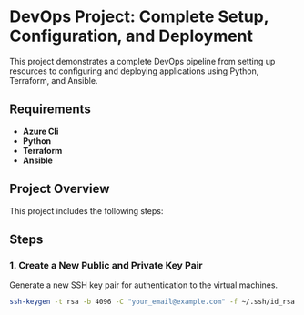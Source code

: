 # DevOps Project: Complete Setup, Configuration, and Deployment

This project demonstrates a complete DevOps pipeline from setting up resources to configuring and deploying applications using Python, Terraform, and Ansible.

## Requirements
- **Azure Cli**
- **Python**
- **Terraform**
- **Ansible**

## Project Overview

This project includes the following steps:

## Steps

### 1. Create a New Public and Private Key Pair

Generate a new SSH key pair for authentication to the virtual machines.

```bash
ssh-keygen -t rsa -b 4096 -C "your_email@example.com" -f ~/.ssh/id_rsa
